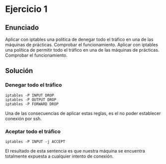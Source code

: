 # Ejercicio 1

## Enunciado

Aplicar con iptables una política de denegar todo el tráfico en una de las máquinas de prácticas. 
Comprobar el funcionamiento.
Aplicar con iptables una política de permitir todo el tráfico en una de las máquinas de prácticas.
Comprobar el funcionamiento.

## Solución

### Denegar todo el tráfico

```
iptables -P INPUT DROP
iptables -P OUTPUT DROP
iptables -P FORWARD DROP

```

Una de las consecuencias de aplicar estas reglas, es el no poder establecer conexión por ssh.

### Aceptar todo el tráfico

```
iptables -P INPUT -j ACCEPT

```

El resultado de esta sentencia es que nuestra máquina se encuentra totalmente expuesta a cualquier intento de conexión.

